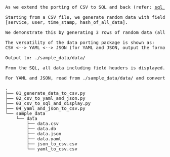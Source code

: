 <pre>
As we extend the porting of CSV to SQL and back (refer: <a href="https://github.com/ursa-mikail/sql_csv_porting">sql_csv_porting</a>), we illustrate data porting with CSV, YAML, and JSON as well.

Starting from a CSV file, we generate random data with field headers:
[service, user, time_stamp, hash_of_all_data].

We demonstrate this by generating 3 rows of random data (all fields random), such as service_hex_5_bytes, etc.

The versatility of the data porting package is shown as:
CSV <--> YAML <--> JSON (for YAML and JSON, output the formatted files).

Output to: ./sample_data/data/

From the SQL, all data including field headers is displayed.

For YAML and JSON, read from ./sample_data/data/ and convert back to CSV.

.
├── 01_generate_data_to_csv.py
├── 02_csv_to_yaml_and_json.py
├── 03_csv_to_sql_and_display.py
├── 04_yaml_and_json_to_csv.py
└── sample_data
    └── data
        ├── data.csv
        ├── data.db
        ├── data.json
        ├── data.yaml
        ├── json_to_csv.csv
        └── yaml_to_csv.csv

</pre>

